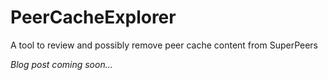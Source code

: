 # PeerCacheExplorer
A tool to review and possibly remove peer cache content from SuperPeers

_Blog post coming soon..._

